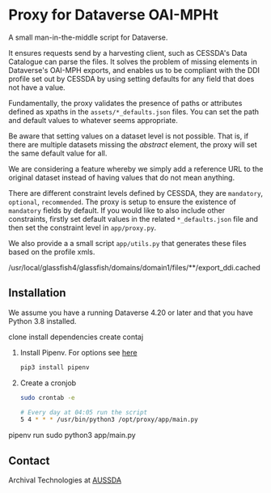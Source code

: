 # Proxy for Dataverse OAI-MPHt

A small man-in-the-middle script for Dataverse.

It ensures requests send by a harvesting client, such as CESSDA's Data Catalogue can parse the
files. It solves the problem of missing elements in Dataverse's OAI-MPH exports,
and enables us to be compliant with the DDI profile set out by CESSDA by using setting defaults for
any field that does not have a value.

Fundamentally, the proxy validates the presence of paths or attributes defined as xpaths in the
`assets/*_defaults.json` files. You can set the path and default values to whatever seems appropriate.

Be aware that setting values on a dataset level is not possible. That is, if there are multiple
datasets missing the _abstract_ element, the proxy will set the same default value for all.

We are considering a feature whereby we simply add a reference URL to the original dataset instead
of having values that do not mean anything.

There are different constraint levels defined by CESSDA, they are `mandatory`, `optional`, `recommended`.
The proxy is setup to ensure the existence of `mandatory` fields by default. If you would like
to also include other constraints, firstly set default values in the related `*_defaults.json` file
and then set the constraint level in `app/proxy.py`.

We also provide a a small script `app/utils.py` that generates these files based on the profile xmls.

/usr/local/glassfish4/glassfish/domains/domain1/files/**/export_ddi.cached

Installation
------------

We assume you have a running Dataverse 4.20 or later and that you have Python 3.8 installed.

clone
install dependencies
create contaj

1. Install Pipenv. For options see [here](https://pipenv.pypa.io/en/latest/install/#installing-pipenv)
    ``` bash
    pip3 install pipenv
    ```
5. Create a cronjob
    ``` bash
    sudo crontab -e

    # Every day at 04:05 run the script
    5 4 * * * /usr/bin/python3 /opt/proxy/app/main.py
    ```
pipenv run sudo python3 app/main.py


Contact
-------

Archival Technologies at [AUSSDA](https://aussda.at)
